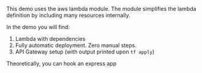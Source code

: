
This demo uses the aws lambda module. 
The module simplifies the lambda definition by including many resources internally. 

In the demo you will find: 
1. Lambda with dependencies
2. Fully automatic deployment. Zero manual steps. 
3. API Gateway setup (with output printed upon `tf apply`)


Theoretically, you can hook an express app